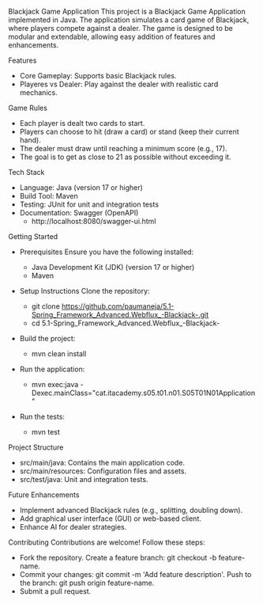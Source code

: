 Blackjack Game Application
This project is a Blackjack Game Application implemented in Java. The application simulates a card game of Blackjack, where players compete against a dealer. The game is designed to be modular and extendable, allowing easy addition of features and enhancements.

Features
- Core Gameplay: Supports basic Blackjack rules.
- Playeres vs Dealer: Play against the dealer with realistic card mechanics.

Game Rules
- Each player is dealt two cards to start.
- Players can choose to hit (draw a card) or stand (keep their current hand).
- The dealer must draw until reaching a minimum score (e.g., 17).
- The goal is to get as close to 21 as possible without exceeding it.

Tech Stack
- Language: Java (version 17 or higher)
- Build Tool: Maven
- Testing: JUnit for unit and integration tests
- Documentation: Swagger (OpenAPI)
    - http://localhost:8080/swagger-ui.html


Getting Started
  - Prerequisites
    Ensure you have the following installed:
    - Java Development Kit (JDK) (version 17 or higher)
    - Maven

  - Setup Instructions
    Clone the repository:
    - git clone https://github.com/paumaneja/5.1-Spring_Framework_Advanced.Webflux_-Blackjack-.git
    - cd 5.1-Spring_Framework_Advanced.Webflux_-Blackjack-

  - Build the project:
    - mvn clean install

  - Run the application:
    - mvn exec:java -Dexec.mainClass="cat.itacademy.s05.t01.n01.S05T01N01Application"

  - Run the tests:
    - mvn test

Project Structure
  - src/main/java: Contains the main application code.
  - src/main/resources: Configuration files and assets.
  - src/test/java: Unit and integration tests.

Future Enhancements
  - Implement advanced Blackjack rules (e.g., splitting, doubling down).
  - Add graphical user interface (GUI) or web-based client.
  - Enhance AI for dealer strategies.

Contributing
  Contributions are welcome! Follow these steps:

  - Fork the repository.
    Create a feature branch: git checkout -b feature-name.
  - Commit your changes: git commit -m 'Add feature description'.
    Push to the branch: git push origin feature-name.
  - Submit a pull request.
